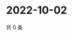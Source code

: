 # 2022-10-02

共 0 条

<!-- BEGIN WEIBO -->
<!-- 最后更新时间 Sun Oct 02 2022 17:09:27 GMT+0800 (China Standard Time) -->

<!-- END WEIBO -->
